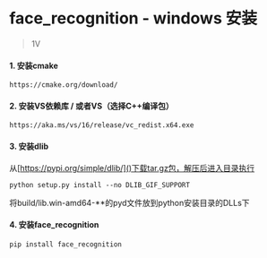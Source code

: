 # face_recognition - windows 安装

> 1V



#### 1. 安装cmake

```
https://cmake.org/download/
```

#### 2. 安装VS依赖库 / 或者VS（选择C++编译包）

```
https://aka.ms/vs/16/release/vc_redist.x64.exe
```

#### 3. 安装dlib

从[https://pypi.org/simple/dlib/]()下载tar.gz包，解压后进入目录执行

```
python setup.py install --no DLIB_GIF_SUPPORT
```

将build/lib.win-amd64-**的pyd文件放到python安装目录的DLLs下

#### 4.  安装face_recognition

```
pip install face_recognition
```

